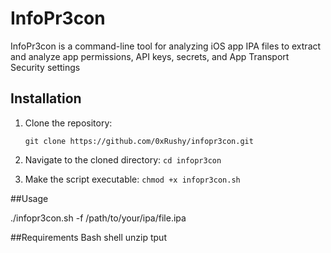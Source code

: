 # InfoPr3con

InfoPr3con is a command-line tool for analyzing iOS app IPA files to extract and analyze app permissions, API keys, secrets, and App Transport Security settings

## Installation

1. Clone the repository:
   
   ```git clone https://github.com/0xRushy/infopr3con.git```
   
2. Navigate to the cloned directory:
   ```cd infopr3con```
   
3. Make the script executable:
 ```chmod +x infopr3con.sh```
 
 
##Usage
 
./infopr3con.sh -f /path/to/your/ipa/file.ipa

##Requirements
Bash shell
unzip
tput
